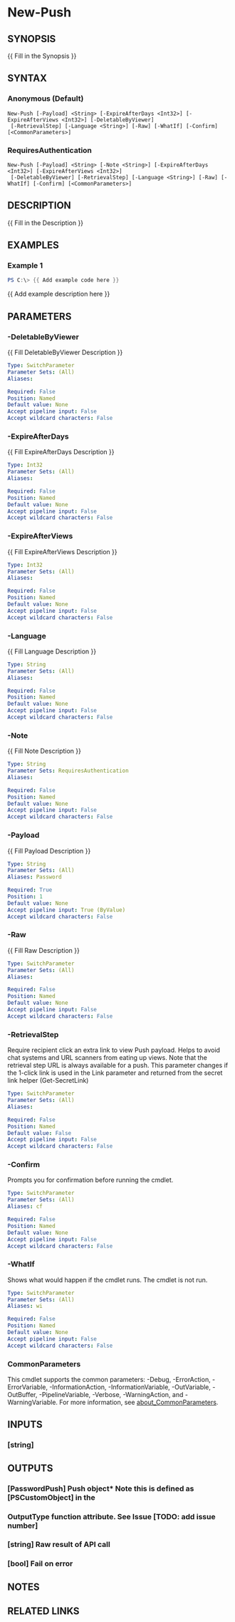 ﻿---
external help file: PassPushPosh-help.xml
Module Name: PassPushPosh
online version: https://pwpush.com/api/1.0/passwords/preview.en.html
schema: 2.0.0
---

# New-Push

## SYNOPSIS
{{ Fill in the Synopsis }}

## SYNTAX

### Anonymous (Default)
```
New-Push [-Payload] <String> [-ExpireAfterDays <Int32>] [-ExpireAfterViews <Int32>] [-DeletableByViewer]
 [-RetrievalStep] [-Language <String>] [-Raw] [-WhatIf] [-Confirm] [<CommonParameters>]
```

### RequiresAuthentication
```
New-Push [-Payload] <String> [-Note <String>] [-ExpireAfterDays <Int32>] [-ExpireAfterViews <Int32>]
 [-DeletableByViewer] [-RetrievalStep] [-Language <String>] [-Raw] [-WhatIf] [-Confirm] [<CommonParameters>]
```

## DESCRIPTION
{{ Fill in the Description }}

## EXAMPLES

### Example 1
```powershell
PS C:\> {{ Add example code here }}
```

{{ Add example description here }}

## PARAMETERS

### -DeletableByViewer
{{ Fill DeletableByViewer Description }}

```yaml
Type: SwitchParameter
Parameter Sets: (All)
Aliases:

Required: False
Position: Named
Default value: None
Accept pipeline input: False
Accept wildcard characters: False
```

### -ExpireAfterDays
{{ Fill ExpireAfterDays Description }}

```yaml
Type: Int32
Parameter Sets: (All)
Aliases:

Required: False
Position: Named
Default value: None
Accept pipeline input: False
Accept wildcard characters: False
```

### -ExpireAfterViews
{{ Fill ExpireAfterViews Description }}

```yaml
Type: Int32
Parameter Sets: (All)
Aliases:

Required: False
Position: Named
Default value: None
Accept pipeline input: False
Accept wildcard characters: False
```

### -Language
{{ Fill Language Description }}

```yaml
Type: String
Parameter Sets: (All)
Aliases:

Required: False
Position: Named
Default value: None
Accept pipeline input: False
Accept wildcard characters: False
```

### -Note
{{ Fill Note Description }}

```yaml
Type: String
Parameter Sets: RequiresAuthentication
Aliases:

Required: False
Position: Named
Default value: None
Accept pipeline input: False
Accept wildcard characters: False
```

### -Payload
{{ Fill Payload Description }}

```yaml
Type: String
Parameter Sets: (All)
Aliases: Password

Required: True
Position: 1
Default value: None
Accept pipeline input: True (ByValue)
Accept wildcard characters: False
```

### -Raw
{{ Fill Raw Description }}

```yaml
Type: SwitchParameter
Parameter Sets: (All)
Aliases:

Required: False
Position: Named
Default value: None
Accept pipeline input: False
Accept wildcard characters: False
```

### -RetrievalStep
Require recipient click an extra link to view Push payload.
Helps to avoid chat systems and URL scanners from eating up views.
Note that the retrieval step URL is always available for a push. This
parameter changes if the 1-click link is used in the Link parameter
and returned from the secret link helper (Get-SecretLink)

```yaml
Type: SwitchParameter
Parameter Sets: (All)
Aliases:

Required: False
Position: Named
Default value: False
Accept pipeline input: False
Accept wildcard characters: False
```

### -Confirm
Prompts you for confirmation before running the cmdlet.

```yaml
Type: SwitchParameter
Parameter Sets: (All)
Aliases: cf

Required: False
Position: Named
Default value: None
Accept pipeline input: False
Accept wildcard characters: False
```

### -WhatIf
Shows what would happen if the cmdlet runs. The cmdlet is not run.

```yaml
Type: SwitchParameter
Parameter Sets: (All)
Aliases: wi

Required: False
Position: Named
Default value: None
Accept pipeline input: False
Accept wildcard characters: False
```

### CommonParameters
This cmdlet supports the common parameters: -Debug, -ErrorAction, -ErrorVariable, -InformationAction, -InformationVariable, -OutVariable, -OutBuffer, -PipelineVariable, -Verbose, -WarningAction, and -WarningVariable. For more information, see [about_CommonParameters](http://go.microsoft.com/fwlink/?LinkID=113216).

## INPUTS

### [string]
## OUTPUTS

### [PasswordPush] Push object* Note this is defined as [PSCustomObject] in the
### OutputType function attribute. See Issue [TODO: add issue number]
### [string] Raw result of API call
### [bool] Fail on error
## NOTES

## RELATED LINKS
